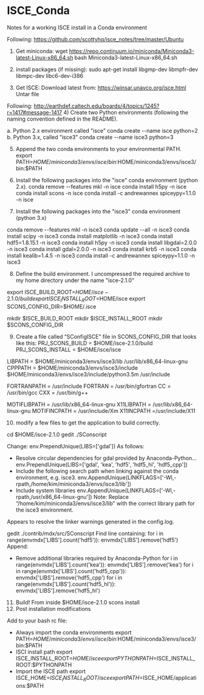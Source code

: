 # ISCE_Conda
Notes for a working ISCE install in a Conda environment

Following: https://github.com/scottyhq/isce_notes/tree/master/Ubuntu 
1)	Get miniconda: 
wget https://repo.continuum.io/miniconda/Miniconda3-latest-Linux-x86_64.sh
bash Miniconda3-latest-Linux-x86_64.sh

2)	install packages (if missing):
sudo apt-get install libgmp-dev libmpfr-dev libmpc-dev libc6-dev-i386

3)	Get ISCE:
Download latest from: https://winsar.unavco.org/isce.html
Untar file

Following: http://earthdef.caltech.edu/boards/4/topics/1245?r=1417#message-1417
4)	Create two Python environments (following the naming convention defined in the README).

a. Python 2.x environment called "isce" 
conda create --name isce python=2
b. Python 3.x, called "isce3" 
conda create --name isce3 python=3

5)	Append the two conda environments to your environmental PATH.
export PATH=$HOME/miniconda3/envs/isce/bin:$HOME/miniconda3/envs/isce3/bin:$PATH

6)	Install the following packages into the "isce" conda environment (python 2.x).
conda remove --features mkl -n isce
conda install h5py -n isce
conda install scons -n isce
conda install -c andrewannex spiceypy=1.1.0 -n isce

7)	Install the following packages into the "isce3" conda environment (python 3.x)

conda remove --features mkl -n isce3
conda update --all -n isce3
conda install scipy -n isce3
conda install matplotlib -n isce3
conda install hdf5=1.8.15.1 -n isce3
conda install h5py -n isce3
conda install libgdal=2.0.0 -n isce3
conda install gdal=2.0.0 -n isce3
conda install krb5 -n isce3
conda install kealib=1.4.5 -n isce3
conda install -c andrewannex spiceypy=1.1.0 -n isce3

8)	Define the build environment. I uncompressed the required archive to my home directory under the name "isce-2.1.0"

export ISCE_BUILD_ROOT=$HOME/isce-2.1.0/build
export ISCE_INSTALL_ROOT=$HOME/isce
export SCONS_CONFIG_DIR=$HOME/.isce

mkdir $ISCE_BUILD_ROOT
mkdir $ISCE_INSTALL_ROOT
mkdir $SCONS_CONFIG_DIR

9)	Create a file called “SConfigISCE” file in SCONS_CONFIG_DIR that looks like this:
PRJ_SCONS_BUILD = $HOME/isce-2.1.0/build
PRJ_SCONS_INSTALL = $HOME/isce/isce

LIBPATH = $HOME/miniconda3/envs/isce3/lib /usr/lib/x86_64-linux-gnu
CPPPATH = $HOME/miniconda3/envs/isce3/include $HOME/miniconda3/envs/isce3/include/python3.5m /usr/include

FORTRANPATH = /usr/include
FORTRAN = /usr/bin/gfortran
CC = /usr/bin/gcc
CXX = /usr/bin/g++

MOTIFLIBPATH = /usr/lib/x86_64-linux-gnu
X11LIBPATH = /usr/lib/x86_64-linux-gnu
MOTIFINCPATH = /usr/include/Xm 
X11INCPATH =/usr/include/X11

10)	modify a few files to get the application to build correctly.

cd $HOME/isce-2.1.0
gedit ./SConscript

Change:
env.PrependUnique(LIBS=['gdal'])
As follows:
- Resolve circular dependencies for gdal provided by Anaconda-Python...
env.PrependUnique(LIBS=['gdal', 'kea', 'hdf5', 'hdf5_hl', 'hdf5_cpp'])
- Include the following search path when linking against the conda environment, e.g. isce3.
env.AppendUnique(LINKFLAGS=['-Wl,-rpath,/home/kim/miniconda3/envs/isce3/lib'])
- Include system libraries
env.AppendUnique(LINKFLAGS=['-Wl,-rpath,/usr/x86_64-linux-gnu'])
Note: Replace “/home/kim/miniconda3/envs/isce3/lib" with the correct library path for the isce3 environment.

Appears to resolve the linker warnings generated in the config.log.

gedit ./contrib/mdx/src/SConscript
Find line containing:
for i in range(envmdx['LIBS'].count('hdf5')): envmdx['LIBS'].remove('hdf5')
Append:
- Remove additional libraries required by Anaconda-Python
for i in range(envmdx['LIBS'].count('kea')): envmdx['LIBS'].remove('kea')
for i in range(envmdx['LIBS'].count('hdf5_cpp')): envmdx['LIBS'].remove('hdf5_cpp')
for i in range(envmdx['LIBS'].count('hdf5_hl')): envmdx['LIBS'].remove('hdf5_hl')

11)	 Build!
From inside $HOME/isce-2.1.0
scons install
12)	Post installation modifications

Add to your bash rc file:
 - Always import the conda environments
export PATH=$HOME/miniconda3/envs/isce/bin:$HOME/miniconda3/envs/isce3/bin:$PATH
 - ISCI install path
export ISCE_INSTALL_ROOT=$HOME/isce
export PYTHONPATH=$ISCE_INSTALL_ROOT:$PYTHONPATH
 - Import the ISCE path
export ISCE_HOME=$ISCE_INSTALL_ROOT/isce
export PATH=$ISCE_HOME/applications:$PATH
